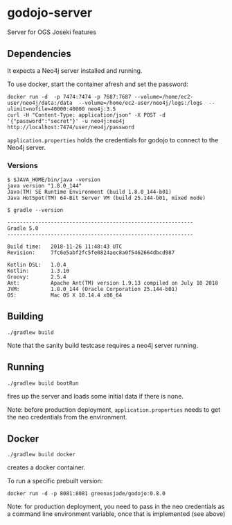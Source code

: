 # godojo-server
Server for OGS Joseki features

## Dependencies

It expects a Neo4j server installed and running.

To use docker, start the container afresh and set the password:

```
docker run -d  -p 7474:7474 -p 7687:7687 --volume=/home/ec2-user/neo4j/data:/data  --volume=/home/ec2-user/neo4j/logs:/logs  --ulimit=nofile=40000:40000 neo4j:3.5
curl -H "Content-Type: application/json" -X POST -d '{"password":"secret"}' -u neo4j:neo4j http://localhost:7474/user/neo4j/password
```

`application.properties` holds the credentials for godojo to connect to the Neo4j server.

### Versions

```
$ $JAVA_HOME/bin/java -version
java version "1.8.0_144"
Java(TM) SE Runtime Environment (build 1.8.0_144-b01)
Java HotSpot(TM) 64-Bit Server VM (build 25.144-b01, mixed mode)

$ gradle --version

------------------------------------------------------------
Gradle 5.0
------------------------------------------------------------

Build time:   2018-11-26 11:48:43 UTC
Revision:     7fc6e5abf2fc5fe0824aec8a0f5462664dbcd987

Kotlin DSL:   1.0.4
Kotlin:       1.3.10
Groovy:       2.5.4
Ant:          Apache Ant(TM) version 1.9.13 compiled on July 10 2018
JVM:          1.8.0_144 (Oracle Corporation 25.144-b01)
OS:           Mac OS X 10.14.4 x86_64

```

## Building

```
./gradlew build
```

Note that the sanity build testcase requires a neo4j server running.


## Running

```
./gradlew build bootRun
```
fires up the server and loads some initial data if there is none.

Note: before production deployment, `application.properties` needs to get the neo credentials from
the environment.

## Docker

```
./gradlew build docker
```

creates a docker container.

To run a specific prebuilt version:

```
docker run -d -p 8081:8081 greenasjade/godojo:0.8.0
```

Note: for production deployment, you need to pass in the neo credentials as a command line
environment variable, once that is implemented (see above)


